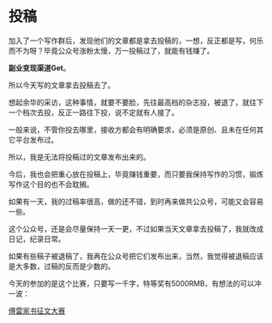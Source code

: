# 投稿

加入了一个写作群后，发现他们的文章都是拿去投稿的，一想，反正都是写，何乐而不为呀？毕竟公众号涨粉太慢，万一投稿过了，就能有钱赚了。

**副业变现渠道Get**。

所以今天写的文章拿去投稿去了。

想起余华的采访，这种事情，就要不要脸，先往最高档的杂志投，被退了，就往下一个档次去投，反正一路往下投，说不定就有人接了。

一般来说，不管你投去哪里，接收方都会有明确要求，必须是原创、且未在任何其它平台发布过。

所以，我是无法将投稿过的文章发布出来的。

今后，我也会把重心放在投稿上，毕竟赚钱重要，而只要我保持写作的习惯，锻炼写作这个目的也不会耽搁。

如果有一天，我的过稿率很高，做的还不错，到时再来做共公众号，可能又会容易一些。

这个公众号，还是会尽量保持一天一更，不过如果当天文章拿去投稿了，我就改成日记，纪录日常。

如果有些稿子被退稿了，我再在公众号把它们发布出来，当然，我觉得被退稿应该是大多数，过稿的反而是少数的。

今天的参加的是这个比赛，只要写一千字，特等奖有5000RMB，有想法的可以冲一波：

[傅雷家书征文大赛](https://mp.weixin.qq.com/s/dRR6WLN1YPeQQYVTVd9j3A)



